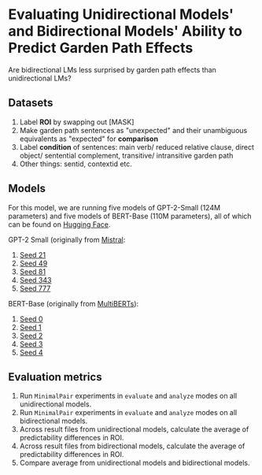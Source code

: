 # Evaluating Unidirectional Models' and Bidirectional Models' Ability to Predict Garden Path Effects
Are bidirectional LMs less surprised by garden path effects than unidirectional LMs?

## Datasets
1. Label **ROI** by swapping out \[MASK\]
2. Make garden path sentences as "unexpected" and their unambiguous equivalents as "expected" for **comparison**
3. Label **condition** of sentences: main verb/ reduced relative clause, direct object/ sentential complement, transitive/ intransitive garden path
4. Other things: sentid, contextid etc.

## Models
For this model, we are running five models of GPT-2-Small (124M parameters) and five models of BERT-Base (110M parameters), all of which can be found on [Hugging Face](https://huggingface.co/models). 

GPT-2 Small (originally from [Mistral](https://github.com/stanford-crfm/mistral?tab=readme-ov-file):
1. [Seed 21](https://huggingface.co/stanford-crfm/alias-gpt2-small-x21)
2. [Seed 49](https://huggingface.co/stanford-crfm/battlestar-gpt2-small-x49)
3. [Seed 81](https://huggingface.co/stanford-crfm/caprica-gpt2-small-x81)
4. [Seed 343](https://huggingface.co/stanford-crfm/darkmatter-gpt2-small-x343)
5. [Seed 777](https://huggingface.co/stanford-crfm/expanse-gpt2-small-x777)

BERT-Base (originally from [MultiBERTs](https://github.com/google-research/language/tree/master/language/multiberts)):
1. [Seed 0](https://huggingface.co/google/multiberts-seed_0)
2. [Seed 1](https://huggingface.co/google/multiberts-seed_1)
3. [Seed 2](https://huggingface.co/google/multiberts-seed_2)
4. [Seed 3](https://huggingface.co/google/multiberts-seed_3)
5. [Seed 4](https://huggingface.co/google/multiberts-seed_4)

## Evaluation metrics
1. Run `MinimalPair` experiments in `evaluate` and `analyze` modes on all unidirectional models.
2. Run `MinimalPair` experiments in `evaluate` and `analyze` modes on all bidirectional models.
3. Across result files from unidirectional models, calculate the average of predictability differences in ROI.
4. Across result files from bidirectional models, calculate the average of predictability differences in ROI.
5. Compare average from unidirectional models and bidirectional models.
